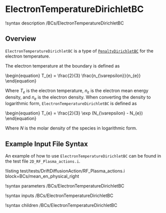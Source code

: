 # ElectronTemperatureDirichletBC

!syntax description /BCs/ElectronTemperatureDirichletBC

## Overview

`ElectronTemperatureDirichletBC` is a type of [`PenaltyDirichletBC`](/bcs/ADPenaltyDirichletBC.md) for the electron temperature.

The electron temperature at the boundary is defined as

\begin{equation}
T_{e} = \frac{2}{3} \frac{n_{\varepsilon}}{n_{e}}
\end{equation}

Where $T_{e}$ is the electron temperature, $n_{\varepsilon}$ is the electron mean energy density, and $n_{e}$ is the electron density. When converting the density to logarithmic form,
`ElectronTemperatureDirichletBC` is defined as

\begin{equation}
T_{e} = \frac{2}{3} \exp (N_{\varepsilon} - N_{e})
\end{equation}

Where $N$ is the molar density of the species in logarithmic form.

## Example Input File Syntax

An example of how to use `ElectronTemperatureDirichletBC` can be found in the
test file `2D_RF_Plasma_actions.i`.

!listing test/tests/DriftDiffusionAction/RF_Plasma_actions.i block=BCs/mean_en_physical_right

!syntax parameters /BCs/ElectronTemperatureDirichletBC

!syntax inputs /BCs/ElectronTemperatureDirichletBC

!syntax children /BCs/ElectronTemperatureDirichletBC

